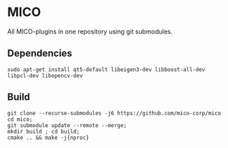 # MICO 

All MICO-plugins in one repository using git submodules.

## Dependencies

```
sudo apt-get install qt5-default libeigen3-dev libboost-all-dev libpcl-dev libopencv-dev
```

## Build 

```
git clone --recurse-submodules -j6 https://github.com/mico-corp/mico
cd mico; 
git submodule update --remote --merge;
mkdir build ; cd build;
cmake .. && make -j{nproc}
```
